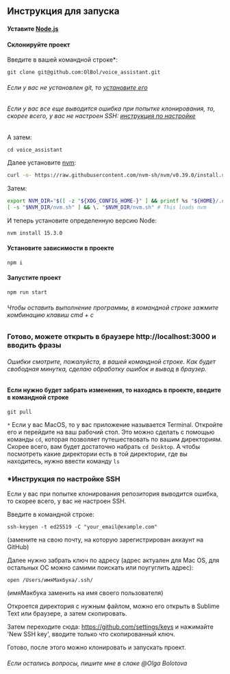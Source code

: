 ## Инструкция для запуска
#### Уставите [Node.js](https://nodejs.org/ru/download/)
#### Склонируйте проект
Введите в вашей командной строке*:

    git clone git@github.com:OlBol/voice_assistant.git
###### Если у вас не установлен git, то [установите его](https://git-scm.com/downloads)
###### Если у вас все еще выводится ошибка при попытке клонирования, то, скорее всего, у вас не настроен SSH: [инструкция по настройке](https://github.com/OlBol/voice_assistant#%D0%B8%D0%BD%D1%81%D1%82%D1%80%D1%83%D0%BA%D1%86%D0%B8%D1%8F-%D0%BF%D0%BE-%D0%BD%D0%B0%D1%81%D1%82%D1%80%D0%BE%D0%B9%D0%BA%D0%B5-ssh)
А затем:

    cd voice_assistant
Далее установите [nvm](https://github.com/nvm-sh/nvm):
```sh
curl -o- https://raw.githubusercontent.com/nvm-sh/nvm/v0.39.0/install.sh | bash
```
Затем:
```sh
export NVM_DIR="$([ -z "${XDG_CONFIG_HOME-}" ] && printf %s "${HOME}/.nvm" || printf %s "${XDG_CONFIG_HOME}/nvm")"
[ -s "$NVM_DIR/nvm.sh" ] && \. "$NVM_DIR/nvm.sh" # This loads nvm
```

И теперь установите определенную версию Node:

    nvm install 15.3.0

#### Установите зависимости в проекте
    npm i

#### Запустите проект
    npm run start
###### Чтобы оставить выполнение программы, в командной строке зажмите комбинацию клавиш cmd + с

### Готово, можете открыть в браузере http://localhost:3000 и вводить фразы
###### Ошибки смотрите, пожалуйста, в вашей командной строке. Как будет свободная минутка, сделаю обработку ошибок и вывод в браузер.

#### Если нужно будет забрать изменения, то находясь в проекте, введите в командной строке
    git pull

`*` Если у вас MacOS, то у вас приложение называется Terminal. Откройте его и перейдите на ваш рабочий стол. Это можно сделать с помощью команды `cd`, которая позволяет путешествовать по вашим директориям.
Скорее всего, вам будет достаточно набрать `cd Desktop`. А чтобы посмотреть какие директории есть в той директории, где вы находитесь, нужно ввести команду `ls`


### *Инструкция по настройке SSH

Если у вас при попытке клонирования репозитория выводится ошибка, то скорее всего, у вас не настроен SSH. 

Введите в командной строке:

    ssh-keygen -t ed25519 -C "your_email@example.com"
(замените на свою почту, на которую зарегистрирован аккаунт на GitHub)

Далее нужно забрать ключ по адресу (адрес актуален для Mac OS, для остальных ОС можно самими поискать или поугуглить адрес):
    
    open /Users/имяМакбука/.ssh/
(имяМакбука заменить на имя своего пользователя)

Откроется директория с нужным файлом, можно его открыть в Sublime Text или браузере, а затем скопировать.

Затем переходите сюда: https://github.com/settings/keys и нажимайте 'New SSH key', вводите только что скопированный ключ.

Готово, после этого можно клонировать и запускать проект.

###### Если остались вопросы, пишите мне в слаке @Olga Bolotova
